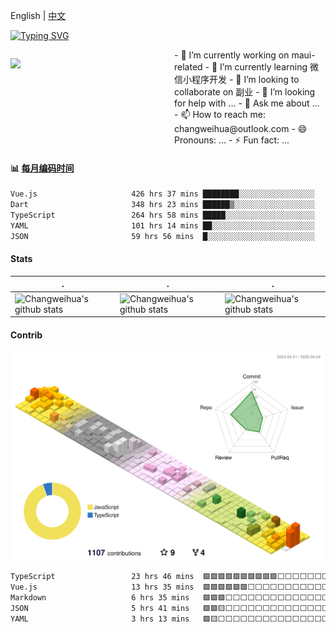 English | [中文](README_CN.md)

[![Typing SVG](https://readme-typing-svg.herokuapp.com?color=%2336BCF7&center=true&vCenter=true&width=600&lines=Hi+there+👋,+I+am+Chang+Weihua;+Welcome+to+My+Profile!;Over+9+years+of+programming+experience;Always+learning+new+things+)](https://git.io/typing-svg)

<div class="container">

[<img src="https://github-readme-stats.vercel.app/api?username=changweihua&show_icons=true&locale=cn" />](https://metrics.lecoq.io/changweihua#gh-light-mode-only)

<div>
- 🔭 I’m currently working on maui-related
- 🌱 I’m currently learning 微信小程序开发
- 👯 I’m looking to collaborate on 副业
- 🤔 I’m looking for help with ...
- 💬 Ask me about ...
- 📫 How to reach me: changweihua@outlook.com
- 😄 Pronouns: ...
- ⚡ Fun fact: ...
</div>
</div>

<style>
.container {
  display: grid;
  grid-template-columns: 1fr; /* 默认1列 */
  gap: 20px; /* 列间距 */
}

@media (min-width: 768px) { /* PC断点 */
  .container {
    grid-template-columns: repeat(2, 1fr); /* 切换为2列 */
  }
}
</style>

#### :bar_chart: [每月编码时间](https://github.com/changweihua/wakapi)

<!--START_SECTION:wakao-->

```txt
Vue.js                     426 hrs 37 mins ████████░░░░░░░░░░░░░░░░░   31.69 %
Dart                       348 hrs 23 mins ██████▒░░░░░░░░░░░░░░░░░░   25.88 %
TypeScript                 264 hrs 58 mins █████░░░░░░░░░░░░░░░░░░░░   19.68 %
YAML                       101 hrs 14 mins ██░░░░░░░░░░░░░░░░░░░░░░░   07.52 %
JSON                       59 hrs 56 mins  █░░░░░░░░░░░░░░░░░░░░░░░░   04.45 %
```

<!--END_SECTION:wakao-->

#### Stats ####


| .                                                                                                                                            | .                                                                                                                                      | .                                                                                                                                                     |
| -------------------------------------------------------------------------------------------------------------------------------------------- | -------------------------------------------------------------------------------------------------------------------------------------- | ----------------------------------------------------------------------------------------------------------------------------------------------------- |
| ![Changweihua's github stats](https://github-readme-stats.vercel.app/api?username=changweihua&show_icons=true&theme=radical&hide_title=true) | ![Changweihua's github stats](https://github-readme-stats.vercel.app/api/top-langs/?username=changweihua&theme=radical&layout=compact) | ![Changweihua's github stats](https://github-readme-stats.vercel.app/api?username=changweihua&show_icons=true&theme=radical&include_all_commits=true) |


#### Contrib ####

<!--   profile-green-animate -->
![](./profile-3d-contrib/profile-south-season-animate.svg)

<!--START_SECTION:waka-->

```txt
TypeScript                 23 hrs 46 mins  🟩🟩🟩🟩🟩🟩🟩🟩🟩🟩⬜⬜⬜⬜⬜⬜⬜⬜⬜⬜⬜⬜⬜⬜⬜   40.23 %
Vue.js                     13 hrs 35 mins  🟩🟩🟩🟩🟩🟩⬜⬜⬜⬜⬜⬜⬜⬜⬜⬜⬜⬜⬜⬜⬜⬜⬜⬜⬜   23.00 %
Markdown                   6 hrs 35 mins   🟩🟩🟩⬜⬜⬜⬜⬜⬜⬜⬜⬜⬜⬜⬜⬜⬜⬜⬜⬜⬜⬜⬜⬜⬜   11.15 %
JSON                       5 hrs 41 mins   🟩🟩🟨⬜⬜⬜⬜⬜⬜⬜⬜⬜⬜⬜⬜⬜⬜⬜⬜⬜⬜⬜⬜⬜⬜   09.63 %
YAML                       3 hrs 13 mins   🟩🟨⬜⬜⬜⬜⬜⬜⬜⬜⬜⬜⬜⬜⬜⬜⬜⬜⬜⬜⬜⬜⬜⬜⬜   05.45 %
```

<!--END_SECTION:waka-->


<!-- ![](assets/Bottom_down.svg) -->
